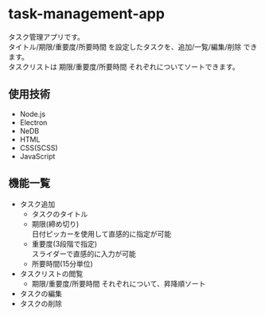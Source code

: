 # task-management-app
タスク管理アプリです。  
タイトル/期限/重要度/所要時間 を設定したタスクを、追加/一覧/編集/削除 できます。  
タスクリストは 期限/重要度/所要時間 それぞれについてソートできます。

## 使用技術
* Node.js
* Electron
* NeDB
* HTML
* CSS(SCSS)
* JavaScript

## 機能一覧
* タスク追加
  * タスクのタイトル
  * 期限(締め切り)  
  日付ピッカーを使用して直感的に指定が可能
  * 重要度(3段階で指定)  
  スライダーで直感的に入力が可能
  * 所要時間(15分単位)
* タスクリストの閲覧
  * 期限/重要度/所要時間 それぞれについて、昇降順ソート
* タスクの編集
* タスクの削除
